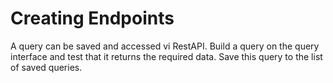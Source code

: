 # Creating Endpoints 


A query can be saved and accessed vi RestAPI. 
Build a query on the query interface and test that it returns the required data.
Save this query to the list of saved queries.

